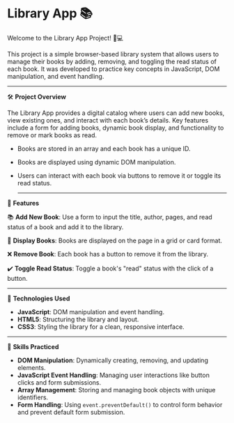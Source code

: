 # Library App 📚

Welcome to the Library App Project! 📖💻

This project is a simple browser-based library system that allows users to manage their books by adding, removing, and toggling the read status of each book. It was developed to practice key concepts in JavaScript, DOM manipulation, and event handling.

------------------------------------------

🛠️ **Project Overview**

The Library App provides a digital catalog where users can add new books, view existing ones, and interact with each book’s details. Key features include a form for adding books, dynamic book display, and functionality to remove or mark books as read.

- Books are stored in an array and each book has a unique ID.
- Books are displayed using dynamic DOM manipulation.
- Users can interact with each book via buttons to remove it or toggle its read status.

  ------------------------------------------

🎯 **Features**

📚 **Add New Book**: Use a form to input the title, author, pages, and read status of a book and add it to the library.

📖 **Display Books**: Books are displayed on the page in a grid or card format.

❌ **Remove Book**: Each book has a button to remove it from the library.

✔️ **Toggle Read Status**: Toggle a book's "read" status with the click of a button.

------------------------------------------

🧩 **Technologies Used**

- **JavaScript**: DOM manipulation and event handling.
- **HTML5**: Structuring the library and layout.
- **CSS3**: Styling the library for a clean, responsive interface.

------------------------------------------

🧠 **Skills Practiced**

- **DOM Manipulation**: Dynamically creating, removing, and updating elements.
- **JavaScript Event Handling**: Managing user interactions like button clicks and form submissions.
- **Array Management**: Storing and managing book objects with unique identifiers.
- **Form Handling**: Using `event.preventDefault()` to control form behavior and prevent default form submission.
